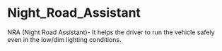 # Night_Road_Assistant
 NRA (Night Road Assistant)- It helps the driver to run the vehicle safely even in the low/dim lighting conditions.

